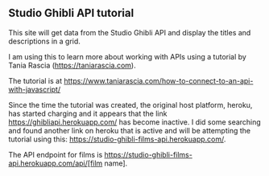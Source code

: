 ## Studio Ghibli API tutorial

This site will get data from the Studio Ghibli API and display the titles
and descriptions in a grid.

I am using this to learn more about working with APIs using a tutorial by
Tania Rascia (https://taniarascia.com).

The tutorial is at https://www.taniarascia.com/how-to-connect-to-an-api-with-javascript/

Since the time the tutorial was created, the original host platform, heroku, has started charging
and it appears that the link https://ghibliapi.herokuapp.com/ has become inactive. I did some searching and found another link on heroku that is active and will be attempting the tutorial using this: https://studio-ghibli-films-api.herokuapp.com/.

The API endpoint for films is https://studio-ghibli-films-api.herokuapp.com/api/[film name].